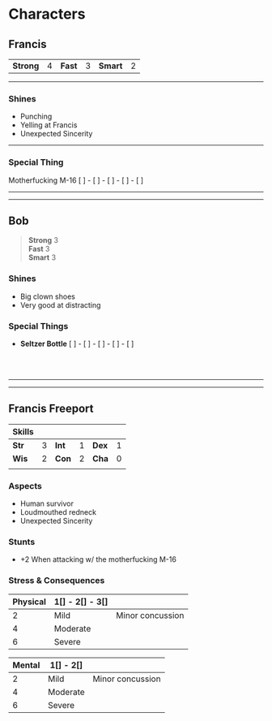 # Characters

## Francis
| | | | | | |
| --- | --- | --- | --- | --- | --- |
| **Strong** | 4 | **Fast**| 3 | **Smart** | 2 | 

___
### Shines
* Punching
* Yelling at Francis
* Unexpected Sincerity
___

### Special Thing
Motherfucking M-16 [ ] - [ ] - [ ] - [ ] - [ ]
___  

___
## Bob
> **Strong** 3  
> **Fast**   3   
> **Smart**  3  
 
### Shines
 * Big clown shoes
 * Very good at distracting

 ### Special Things
*  **Seltzer Bottle** [ ] - [ ] - [ ] - [ ] - [ ]  

&nbsp;  
&nbsp;  

---
---


## Francis Freeport
| Skills | | | | | |
| --- | --- | --- | --- | --- | --- |
| **Str** | 3 | **Int**| 1 | **Dex** | 1 | 
| **Wis** | 2 | **Con**| 2 | **Cha** | 0 | 
| | | | | | |

### Aspects
* Human survivor
* Loudmouthed redneck
* Unexpected Sincerity

### Stunts
* +2 When attacking w/ the motherfucking M-16 

### Stress & Consequences

|Physical| 1[] - 2[] - 3[] ||
---|---|---
2 | Mild | Minor concussion
4 | Moderate | 
6 | Severe |

|Mental| 1[] - 2[] ||
---|---|---
2 | Mild | Minor concussion
4 | Moderate | 
6 | Severe |
